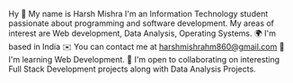 Hy 🙌 My  name is Harsh Mishra
I'm an Information Technology student passionate about programming and software development. My areas of interest are Web development, Data Analysis, Operating Systems.
🌍  I'm based in India
✉️  You can contact me at harshmishrahm860@gmail.com
🧠  I'm learning Web Development.
🤝  I'm open to collaborating on interesting Full Stack Development projects along with Data Analysis Projects.

